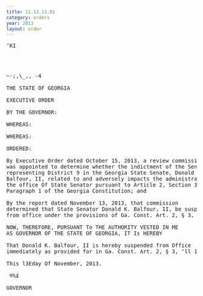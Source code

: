 ```yaml
---
title: 11.13.13.01
category: orders
year: 2013
layout: order
---
```


<pre>‘KI

  
   

~-;,\_,, -4

THE STATE OF GEORGIA

EXECUTIVE ORDER

BY THE GOVERNOR:

WHEREAS:

WHEREAS:

ORDERED:

By Executive Order dated October 15, 2013, a review commission
was appointed to determine whether the indictment of the Senator
representing District 9 in the Georgia State Senate, Donald K.
Balfour, II, related to and adversely impacts the administration of
the office Of State Senator pursuant to Article 2, Section 3,
Paragraph 1 of the Georgia Constitution; and

By the report dated November 13, 2013, that commission
determined that State Senator Donald K. Balfour, II, be suspended
from office under the provisions of Ga. Const. Art. 2, § 3, 11 1.

NOW, THEREFORE, PURSUANT To THE AUTHORITY VESTED IN ME
AS GOVERNOR OF THE STATE OF GEORGIA, IT Is HEREBY

That Donald K. Balfour, II is hereby suspended from Office
immediately as provided for in Ga. Const. Art. 2, § 3, ‘ll 1(b) & (h).

This l3Eday Of November, 2013.

 ®%£

GOVERNOR

</pre>
